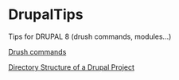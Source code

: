 # DrupalTips
Tips for DRUPAL 8 (drush commands, modules...)


[Drush commands](drushCommands.md)

[Directory Structure of a Drupal Project](drupalStructure.md)



